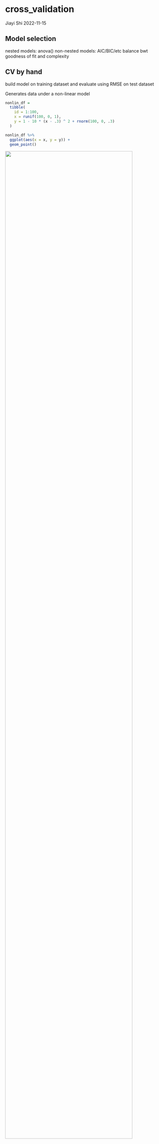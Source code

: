 cross_validation
================
Jiayi Shi
2022-11-15

## Model selection

nested models: anova() non-nested models: AIC/BIC/etc balance bwt
goodness of fit and complexity

## CV by hand

build model on training dataset and evaluate using RMSE on test dataset

Generates data under a non-linear model

``` r
nonlin_df = 
  tibble(
    id = 1:100,
    x = runif(100, 0, 1),
    y = 1 - 10 * (x - .3) ^ 2 + rnorm(100, 0, .3)
  )

nonlin_df %>% 
  ggplot(aes(x = x, y = y)) + 
  geom_point()
```

<img src="cross_validation_files/figure-gfm/unnamed-chunk-1-1.png" width="90%" />

Split into training and test sets using:

df %\>% `sample_n(numebr_in_train)`/`slice_sample(n = number_in_train)`:
select number_in_train observations from the original dataset `df`
randomly.

and

`anti_join(x,y)`: return all rows from x without a match in y.

``` r
train_df = nonlin_df %>% slice_sample(prop = 0.8)
test_df = anti_join(nonlin_df, train_df)
```

    ## Joining, by = c("id", "x", "y")

``` r
# test_df = anti_join(nonlin_df, train_df, by = "id")

ggplot(train_df, aes(x = x, y = y)) + 
  geom_point() + 
  geom_point(data = test_df, color = "red")
```

<img src="cross_validation_files/figure-gfm/unnamed-chunk-2-1.png" width="90%" />

`mgcv::gam()`: Generalized additive models \* additive models
e.g. polynomial models

Build three models with different compolexity (non-nested)

``` r
linear_mod = lm(y ~ x, data = train_df)
smooth_mod = mgcv::gam(y ~ s(x), data = train_df)
wiggly_mod = mgcv::gam(y ~ s(x, k = 30), sp = 10e-6, data = train_df)
```

`add_predictions(data, model)`: Add predictions to a data frame
`add_residuals(data, model)`: Add residuals to a data frame

``` r
train_df %>% 
  add_predictions(linear_mod) %>% # add a column "pred"
  ggplot(aes(x = x, y = y)) + geom_point() + 
  geom_line(aes(y = pred), color = "red")
```

<img src="cross_validation_files/figure-gfm/unnamed-chunk-4-1.png" width="90%" />

`modelr::gather_predictions`: add predictions for several models to a
data frame and then “pivoting” so the result is a tidy, “long” dataset
that’s easily plottable. (add two columns: “model” and “pred”)

``` r
train_df %>% 
  gather_predictions(linear_mod, smooth_mod, wiggly_mod) %>% 
  mutate(model = fct_inorder(model)) %>% 
  ggplot(aes(x = x, y = y)) + 
  geom_point() + 
  geom_line(aes(y = pred), color = "red") + 
  facet_wrap(~model)
```

<img src="cross_validation_files/figure-gfm/unnamed-chunk-5-1.png" width="90%" />

`rmse(model, data)` data used to get the predictions and then calculate
rmse

``` r
rmse(linear_mod, test_df)
```

    ## [1] 0.7052956

``` r
rmse(smooth_mod, test_df)
```

    ## [1] 0.2221774

``` r
rmse(wiggly_mod, test_df)
```

    ## [1] 0.289051

## CV using `modelr::corssv_mc(dataset, #splits)`

``` r
cv_df = 
  crossv_mc(nonlin_df, 100) # 100: number of splits => train(list), test(list), id

cv_df %>% pull(train) %>% .[[1]] %>% as_tibble # get the training set from the first split (id,x,y)
```

    ## # A tibble: 79 × 3
    ##       id      x       y
    ##    <int>  <dbl>   <dbl>
    ##  1     1 0.266   1.11  
    ##  2     2 0.372   0.764 
    ##  3     3 0.573   0.358 
    ##  4     4 0.908  -3.04  
    ##  5     6 0.898  -1.99  
    ##  6     7 0.945  -3.27  
    ##  7     8 0.661  -0.615 
    ##  8     9 0.629   0.0878
    ##  9    10 0.0618  0.392 
    ## 10    11 0.206   1.63  
    ## # … with 69 more rows

``` r
cv_df = 
  cv_df %>% 
  mutate(
    train = map(train, as_tibble),
    test = map(test, as_tibble)) %>% # convert resample to tibble
  mutate(
    linear_mod  = map(.x = train, ~lm(y ~ x, data = .x)),
    smooth_mod  = map(.x = train, ~gam(y ~ s(x), data = .x)),
    wiggly_mod  = map(.x = train, ~gam(y ~ s(x, k = 30), sp = 10e-6, data = .x))) %>% 
  mutate(
    rmse_linear = map2_dbl(linear_mod, test, ~rmse(model = .x, data = .y)),
    rmse_smooth = map2_dbl(smooth_mod, test, ~rmse(model = .x, data = .y)),
    rmse_wiggly = map2_dbl(wiggly_mod, test, ~rmse(model = .x, data = .y)))
```

``` r
cv_df %>% 
  select(starts_with("rmse")) %>% 
  pivot_longer(
    everything(),
    names_to = "model", 
    values_to = "rmse",
    names_prefix = "rmse_") %>%
  mutate(model = fct_reorder(model, rmse)) %>% 
  #mutate(model = fct_inorder(model)) %>%
  ggplot(aes(x = model, y = rmse)) + geom_violin()
```

<img src="cross_validation_files/figure-gfm/unnamed-chunk-9-1.png" width="90%" />

## Example: Child Growth

``` r
child_growth = read_csv("./data/nepalese_children.csv")
```

    ## Rows: 2705 Columns: 5
    ## ── Column specification ────────────────────────────────────────────────────────
    ## Delimiter: ","
    ## dbl (5): age, sex, weight, height, armc
    ## 
    ## ℹ Use `spec()` to retrieve the full column specification for this data.
    ## ℹ Specify the column types or set `show_col_types = FALSE` to quiet this message.

``` r
child_growth %>% 
  ggplot(aes(x = weight, y = armc)) + 
  geom_point(alpha = .5)
```

<img src="cross_validation_files/figure-gfm/unnamed-chunk-10-1.png" width="90%" />

piecewise linear model: pwl_mod

``` r
child_growth =
  child_growth %>% 
  mutate(weight_cp = (weight > 7) * (weight - 7))
```

``` r
linear_mod = lm(armc ~ weight, data = child_growth)
pwl_mod    = lm(armc ~ weight + weight_cp, data = child_growth)
smooth_mod = gam(armc ~ s(weight), data = child_growth)
```

``` r
child_growth %>% 
  gather_predictions(linear_mod, pwl_mod, smooth_mod) %>% 
  #add_predictions(single_model)
  mutate(model = fct_inorder(model)) %>% 
  ggplot(aes(x = weight, y = armc)) + 
  geom_point(alpha = .5) +
  geom_line(aes(y = pred), color = "red") + 
  facet_grid(~model)
```

<img src="cross_validation_files/figure-gfm/unnamed-chunk-13-1.png" width="90%" />

``` r
cv_df =
  crossv_mc(child_growth, 100) %>% 
  mutate(
    train = map(train, as_tibble),
    test = map(test, as_tibble)) %>% 
  mutate(
    linear_mod  = map(train, ~lm(armc ~ weight, data = .x)),
    pwl_mod     = map(train, ~lm(armc ~ weight + weight_cp, data = .x)),
    smooth_mod  = map(train, ~gam(armc ~ s(weight), data = as_tibble(.x)))) %>% 
  mutate(
    rmse_linear = map2_dbl(linear_mod, test, ~rmse(model = .x, data = .y)),
    rmse_pwl    = map2_dbl(pwl_mod, test, ~rmse(model = .x, data = .y)),
    rmse_smooth = map2_dbl(smooth_mod, test, ~rmse(model = .x, data = .y)))

cv_df %>% 
  select(starts_with("rmse")) %>% 
  pivot_longer(
    everything(),
    names_to = "model", 
    values_to = "rmse",
    names_prefix = "rmse_") %>% 
  mutate(model = fct_inorder(model)) %>% 
  ggplot(aes(x = model, y = rmse)) + geom_violin()
```

<img src="cross_validation_files/figure-gfm/unnamed-chunk-14-1.png" width="90%" />
